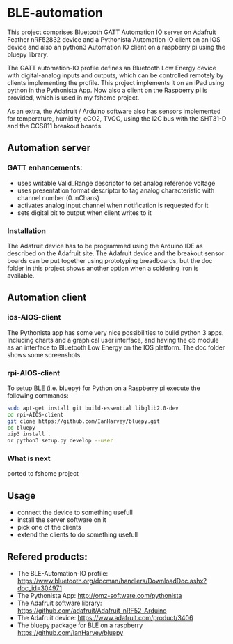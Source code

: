# BLE-automation
This project comprises Bluetooth GATT Automation IO server on Adafruit Feather nRF52832 device and a Pythonista Automation IO client on an IOS device and also an python3 Automation IO client on a raspberry pi using the bluepy library.

The GATT automation-IO profile defines an Bluetooth Low Energy device with digital-analog inputs and outputs, which can be controlled remotely by clients implementing the profile. This project implements it on an iPad using python in the Pythonista App. Now also a client on the Raspberry pi is provided, which is used in my fshome project.

As an extra, the Adafruit / Arduino software also has sensors implemented for temperature, humidity, eCO2, TVOC, using the I2C bus with the SHT31-D and the CCS811 breakout boards.

## Automation server

### GATT enhancements:
- uses writable Valid_Range descriptor to set analog reference voltage
- uses presentation format descriptor to tag analog characteristic with channel number (0..nChans)
- activates analog input channel when notification is requested for it
- sets digital bit to output when client writes to it

### Installation

The Adafruit device has to be programmed using the Arduino IDE as described on the Adafruit site. The Adafruit device and the breakout sensor boards can be put together using prototyping breadboards, but the doc folder in this project shows another option when a soldering iron is available.

## Automation client

### ios-AIOS-client

The Pythonista app has some very nice possibilities to build python 3 apps. Including charts and a graphical user interface, and having the cb module as an interface to Bluetooth Low Energy on the IOS platform. The doc folder shows some screenshots.

### rpi-AIOS-client

To setup BLE (i.e. bluepy) for Python on a Raspberry pi execute the following commands:  
  
```bash  
sudo apt-get install git build-essential libglib2.0-dev  
cd rpi-AIOS-client  
git clone https://github.com/IanHarvey/bluepy.git
cd bluepy  
pip3 install .
or python3 setup.py develop --user   
```

### What is next

ported to fshome project

## Usage

- connect the device to something usefull
- install the server software on it
- pick one of the clients
- extend the clients to do something usefull

## Refered products:

- The BLE-Automation-IO profile:
<https://www.bluetooth.org/docman/handlers/DownloadDoc.ashx?doc_id=304971>
- The Pythonista App:
<http://omz-software.com/pythonista>
- The Adafruit software library:
<https://github.com/adafruit/Adafruit_nRF52_Arduino>
- The Adafruit device:
<https://www.adafruit.com/product/3406>
- The bluepy package for BLE on a raspberry
<https://github.com/IanHarvey/bluepy>

